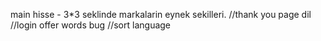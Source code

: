 main hisse - 3*3 seklinde  markalarin eynek sekilleri.
//thank you page dil
//login offer words bug
//sort language